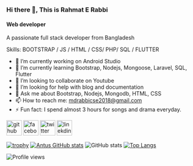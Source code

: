 ### Hi there 👋, This is Rahmat E Rabbi
#### Web developer


A passionate full stack developer from Bangladesh


Skills: BOOTSTRAP / JS / HTML / CSS/ PHP/ SQL / FLUTTER

- 🔭 I’m currently working on Android Studio 
- 🌱 I’m currently learning Bootstrap, Nodejs, Mongoose, Laravel, SQL, Flutter 
- 👯 I’m looking to collaborate on Youtube 
- 🤔 I’m looking for help with blog and documentation 
- 💬 Ask me about Bootstrap, Nodejs, Mongodb, HTML, CSS 
- 📫 How to reach me: mdrabbicse2018@gmail.com 
- ⚡ Fun fact: I spend almost 3 hours for songs and drama everyday. 


[<img src='https://cdn.jsdelivr.net/npm/simple-icons@3.0.1/icons/github.svg' alt='github' height='40'>](https://github.com/https://github.com/Rahmatrabbi)  [<img src='https://cdn.jsdelivr.net/npm/simple-icons@3.0.1/icons/facebook.svg' alt='facebook' height='40'>](https://www.facebook.com/drj.antu/)  [<img src='https://cdn.jsdelivr.net/npm/simple-icons@3.0.1/icons/twitter.svg' alt='twitter' height='40'>](https://twitter.com/MDRER51)  [<img src='https://cdn.jsdelivr.net/npm/simple-icons@3.0.1/icons/linkedin.svg' alt='linekdin' height='40'>](https://www.linkedin.com/in/rahmat-e-rabbi-b117a7262)

[![trophy](https://github-profile-trophy.vercel.app/?username=https://github.com/Rahmatrabbi)](https://github.com/Rahmatrabbi/github-profile-trophy)
[![Antus GitHub stats](https://github-readme-stats.vercel.app/api?username=Rahmatrabbi)](https://github.com/Rahmatrabbi/github-readme-stats)
![GitHub stats](https://github-readme-stats.vercel.app/api?username=Rahmatrabbi&show_icons=true)
[![Top Langs](https://github-readme-stats.vercel.app/api/top-langs/?username=Rahmatrabbi&layout=compact)](https://github.com/Rahmatrabbi/github-readme-stats)

![Profile views](https://gpvc.arturio.dev/https://github.com/Rahmatrabbi)  
